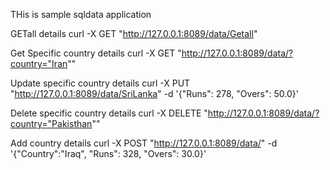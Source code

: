 THis is sample sqldata application

GETall details
curl -X GET "http://127.0.0.1:8089/data/Getall"

Get Specific country details
curl -X GET "http://127.0.0.1:8089/data/?country="Iran""

Update specific country details
curl -X PUT "http://127.0.0.1:8089/data/SriLanka" -d '{"Runs": 278, "Overs": 50.0}'

Delete specific country details
curl -X DELETE "http://127.0.0.1:8089/data/?country="Pakisthan""

Add country details
curl -X POST "http://127.0.0.1:8089/data/" -d '{"Country":"Iraq", "Runs": 328, "Overs": 30.0}'
